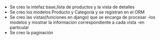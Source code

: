 - Se creo la intefaz base,lista de productos y la vista de detalles
- Se creo los modelos Producto y Categoría y se registran en el ORM
- Se creo las vistas(funciones en django) que se encarga de procesar
  -los modelos y mostrar la informacion correspondiente a cada vista
  -en particular
- Se creo la paginación
